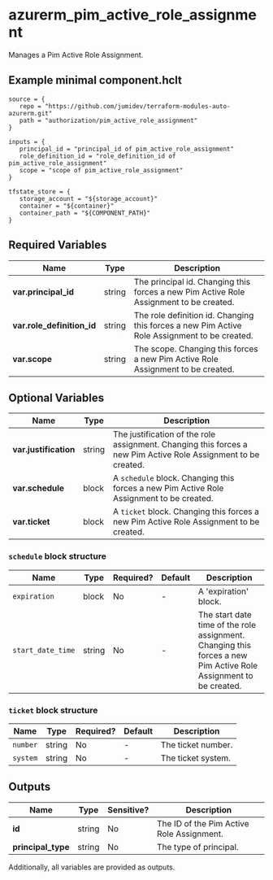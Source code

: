 # azurerm_pim_active_role_assignment

Manages a Pim Active Role Assignment.

## Example minimal component.hclt

```hcl
source = {
   repo = "https://github.com/jumidev/terraform-modules-auto-azurerm.git" 
   path = "authorization/pim_active_role_assignment" 
}

inputs = {
   principal_id = "principal_id of pim_active_role_assignment" 
   role_definition_id = "role_definition_id of pim_active_role_assignment" 
   scope = "scope of pim_active_role_assignment" 
}

tfstate_store = {
   storage_account = "${storage_account}" 
   container = "${container}" 
   container_path = "${COMPONENT_PATH}" 
}

```

## Required Variables

| Name | Type |  Description |
| ---- | --------- |  ----------- |
| **var.principal_id** | string |  The principal id. Changing this forces a new Pim Active Role Assignment to be created. | 
| **var.role_definition_id** | string |  The role definition id. Changing this forces a new Pim Active Role Assignment to be created. | 
| **var.scope** | string |  The scope. Changing this forces a new Pim Active Role Assignment to be created. | 

## Optional Variables

| Name | Type |  Description |
| ---- | --------- |  ----------- |
| **var.justification** | string |  The justification of the role assignment. Changing this forces a new Pim Active Role Assignment to be created. | 
| **var.schedule** | block |  A `schedule` block. Changing this forces a new Pim Active Role Assignment to be created. | 
| **var.ticket** | block |  A `ticket` block. Changing this forces a new Pim Active Role Assignment to be created. | 

### `schedule` block structure

| Name | Type | Required? | Default | Description |
| ---- | ---- | --------- | ------- | ----------- |
| `expiration` | block | No | - | A 'expiration' block. |
| `start_date_time` | string | No | - | The start date time of the role assignment. Changing this forces a new Pim Active Role Assignment to be created. |

### `ticket` block structure

| Name | Type | Required? | Default | Description |
| ---- | ---- | --------- | ------- | ----------- |
| `number` | string | No | - | The ticket number. |
| `system` | string | No | - | The ticket system. |



## Outputs

| Name | Type | Sensitive? | Description |
| ---- | ---- | --------- | --------- |
| **id** | string | No  | The ID of the Pim Active Role Assignment. | 
| **principal_type** | string | No  | The type of principal. | 

Additionally, all variables are provided as outputs.

